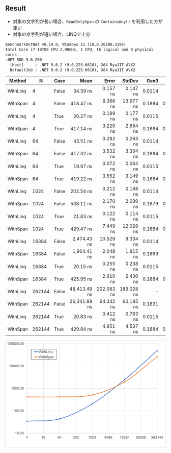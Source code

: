## Result

- 対象の文字列が長い場合、`ReadOnlySpan` の `ContainsAny()` を利用した方が速い
- 対象の文字列が短い場合、LINQで十分

```
BenchmarkDotNet v0.14.0, Windows 11 (10.0.26100.3194)
Intel Core i7-10700 CPU 2.90GHz, 1 CPU, 16 logical and 8 physical cores
.NET SDK 9.0.200
  [Host]     : .NET 9.0.2 (9.0.225.6610), X64 RyuJIT AVX2
  DefaultJob : .NET 9.0.2 (9.0.225.6610), X64 RyuJIT AVX2
```

| Method   | N      | Case  | Mean         | Error      | StdDev     | Gen0   | Gen1   | Allocated |
|--------- |------- |------ |-------------:|-----------:|-----------:|-------:|-------:|----------:|
| WithLinq | 4      | False |     34.39 ns |   0.157 ns |   0.147 ns | 0.0114 |      - |      96 B |
| WithSpan | 4      | False |    418.47 ns |   8.366 ns |  13.977 ns | 0.1884 | 0.0010 |    1576 B |
| WithLinq | 4      | True  |     20.27 ns |   0.199 ns |   0.177 ns | 0.0115 |      - |      96 B |
| WithSpan | 4      | True  |    417.14 ns |   3.220 ns |   2.854 ns | 0.1884 | 0.0010 |    1576 B |
| WithLinq | 64     | False |     43.51 ns |   0.282 ns |   0.263 ns | 0.0114 |      - |      96 B |
| WithSpan | 64     | False |    417.32 ns |   3.532 ns |   3.304 ns | 0.1884 | 0.0010 |    1576 B |
| WithLinq | 64     | True  |     19.97 ns |   0.072 ns |   0.064 ns | 0.0115 |      - |      96 B |
| WithSpan | 64     | True  |    419.22 ns |   3.552 ns |   3.149 ns | 0.1884 | 0.0010 |    1576 B |
| WithLinq | 1024   | False |    202.54 ns |   0.212 ns |   0.188 ns | 0.0114 |      - |      96 B |
| WithSpan | 1024   | False |    508.11 ns |   2.170 ns |   2.030 ns | 0.1879 | 0.0010 |    1576 B |
| WithLinq | 1024   | True  |     21.83 ns |   0.122 ns |   0.114 ns | 0.0115 |      - |      96 B |
| WithSpan | 1024   | True  |    429.47 ns |   7.449 ns |  12.028 ns | 0.1884 | 0.0010 |    1576 B |
| WithLinq | 16384  | False |  2,474.43 ns |  10.529 ns |   9.334 ns | 0.0114 |      - |      96 B |
| WithSpan | 16384  | False |  1,964.41 ns |   2.048 ns |   1.815 ns | 0.1869 |      - |    1576 B |
| WithLinq | 16384  | True  |     20.15 ns |   0.255 ns |   0.238 ns | 0.0115 |      - |      96 B |
| WithSpan | 16384  | True  |    425.95 ns |   2.910 ns |   2.430 ns | 0.1884 | 0.0010 |    1576 B |
| WithLinq | 262144 | False | 48,413.49 ns | 202.083 ns | 189.028 ns |      - |      - |      96 B |
| WithSpan | 262144 | False | 26,341.89 ns |  64.342 ns |  60.185 ns | 0.1831 |      - |    1576 B |
| WithLinq | 262144 | True  |     20.83 ns |   0.412 ns |   0.763 ns | 0.0115 |      - |      96 B |
| WithSpan | 262144 | True  |    429.84 ns |   4.851 ns |   4.537 ns | 0.1884 | 0.0010 |    1576 B |

![Graph](img/Graph.png)

